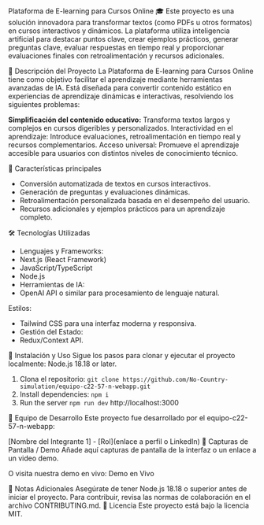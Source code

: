 Plataforma de E-learning para Cursos Online 🎓
Este proyecto es una solución innovadora para transformar textos (como PDFs u otros formatos) en cursos interactivos y dinámicos. La plataforma utiliza inteligencia artificial para destacar puntos clave, crear ejemplos prácticos, generar preguntas clave, evaluar respuestas en tiempo real y proporcionar evaluaciones finales con retroalimentación y recursos adicionales.

📝 Descripción del Proyecto
La Plataforma de E-learning para Cursos Online tiene como objetivo facilitar el aprendizaje mediante herramientas avanzadas de IA. Está diseñada para convertir contenido estático en experiencias de aprendizaje dinámicas e interactivas, resolviendo los siguientes problemas:

**Simplificación del contenido educativo:** 
Transforma textos largos y complejos en cursos digeribles y personalizados.
Interactividad en el aprendizaje: Introduce evaluaciones, retroalimentación en tiempo real y recursos complementarios.
Acceso universal: Promueve el aprendizaje accesible para usuarios con distintos niveles de conocimiento técnico.

🚀 Características principales
- Conversión automatizada de textos en cursos interactivos.
- Generación de preguntas y evaluaciones dinámicas.
- Retroalimentación personalizada basada en el desempeño del usuario.
- Recursos adicionales y ejemplos prácticos para un aprendizaje completo.

🛠 Tecnologías Utilizadas
- Lenguajes y Frameworks:
- Next.js (React Framework)
- JavaScript/TypeScript
- Node.js
- Herramientas de IA:
- OpenAI API o similar para procesamiento de lenguaje natural.

Estilos:
- Tailwind CSS para una interfaz moderna y responsiva.
- Gestión del Estado:
- Redux/Context API.

🧩 Instalación y Uso
Sigue los pasos para clonar y ejecutar el proyecto localmente:
Node.js 18.18 or later.
1. Clona el repositorio:
`git clone https://github.com/No-Country-simulation/equipo-c22-57-n-webapp.git`
2. Install dependencies:
`npm i`
3. Run the server
`npm run dev`
http://localhost:3000

👥 Equipo de Desarrollo
Este proyecto fue desarrollado por el equipo-c22-57-n-webapp:

[Nombre del Integrante 1] - [Rol](enlace a perfil o LinkedIn)
📸 Capturas de Pantalla / Demo
Añade aquí capturas de pantalla de la interfaz o un enlace a un video demo.


O visita nuestra demo en vivo:
Demo en Vivo

📌 Notas Adicionales
Asegúrate de tener Node.js 18.18 o superior antes de iniciar el proyecto.
Para contribuir, revisa las normas de colaboración en el archivo CONTRIBUTING.md.
📄 Licencia
Este proyecto está bajo la licencia MIT.
